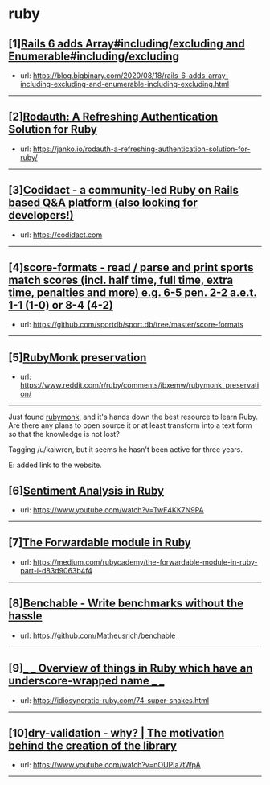 # ruby
## [1][Rails 6 adds Array#including/excluding and Enumerable#including/excluding](https://www.reddit.com/r/ruby/comments/icmhii/rails_6_adds_arrayincludingexcluding_and/)
- url: https://blog.bigbinary.com/2020/08/18/rails-6-adds-array-including-excluding-and-enumerable-including-excluding.html
---

## [2][Rodauth: A Refreshing Authentication Solution for Ruby](https://www.reddit.com/r/ruby/comments/ic2ima/rodauth_a_refreshing_authentication_solution_for/)
- url: https://janko.io/rodauth-a-refreshing-authentication-solution-for-ruby/
---

## [3][Codidact - a community-led Ruby on Rails based Q&amp;A platform (also looking for developers!)](https://www.reddit.com/r/ruby/comments/ic4rh6/codidact_a_communityled_ruby_on_rails_based_qa/)
- url: https://codidact.com
---

## [4][score-formats - read / parse and print sports match scores (incl. half time, full time, extra time, penalties and more) e.g. 6-5 pen. 2-2 a.e.t. 1-1 (1-0) or 8-4 (4-2)](https://www.reddit.com/r/ruby/comments/ic3gp1/scoreformats_read_parse_and_print_sports_match/)
- url: https://github.com/sportdb/sport.db/tree/master/score-formats
---

## [5][RubyMonk preservation](https://www.reddit.com/r/ruby/comments/ibxemw/rubymonk_preservation/)
- url: https://www.reddit.com/r/ruby/comments/ibxemw/rubymonk_preservation/
---
Just found [rubymonk](https://rubymonk.com/), and it's hands down the best resource to learn Ruby. Are there any plans to open source it or at least transform into a text form so that the knowledge is not lost? 

Tagging /u/kaiwren, but it seems he hasn't been active for three years.

E: added link to the website.
## [6][Sentiment Analysis in Ruby](https://www.reddit.com/r/ruby/comments/ic3jcw/sentiment_analysis_in_ruby/)
- url: https://www.youtube.com/watch?v=TwF4KK7N9PA
---

## [7][The Forwardable module in Ruby](https://www.reddit.com/r/ruby/comments/ic8ibu/the_forwardable_module_in_ruby/)
- url: https://medium.com/rubycademy/the-forwardable-module-in-ruby-part-i-d83d9063b4f4
---

## [8][Benchable - Write benchmarks without the hassle](https://www.reddit.com/r/ruby/comments/ibip1f/benchable_write_benchmarks_without_the_hassle/)
- url: https://github.com/Matheusrich/benchable
---

## [9][_ _ Overview of things in Ruby which have an underscore-wrapped name _ _](https://www.reddit.com/r/ruby/comments/ibdype/overview_of_things_in_ruby_which_have_an/)
- url: https://idiosyncratic-ruby.com/74-super-snakes.html
---

## [10][dry-validation - why? | The motivation behind the creation of the library](https://www.reddit.com/r/ruby/comments/ibafnz/dryvalidation_why_the_motivation_behind_the/)
- url: https://www.youtube.com/watch?v=nOUPIa7tWpA
---

